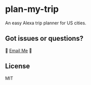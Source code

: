 # plan-my-trip
An easy Alexa trip planner for US cities.

## Got issues or questions?

:wave: [Email Me](mailto:oketunjifinbarrs@gmail.com)
:panda_face:

## License 

MIT
